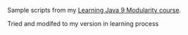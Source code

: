 
Sample scripts from my [Learning Java 9 Modularity course](https://www.linkedin.com/learning/learning-java-9-modularity). 

Tried and modifed to my version in learning process

